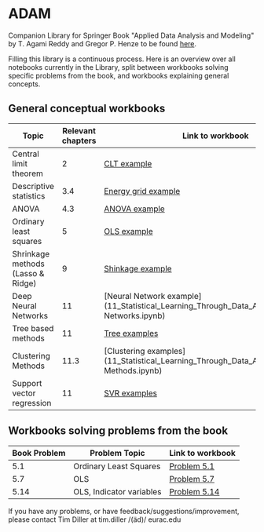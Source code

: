 # ADAM
Companion Library for Springer Book "Applied Data Analysis and Modeling" by T. Agami Reddy and Gregor P. Henze
to be found [here](https://link.springer.com/book/10.1007/978-3-031-34869-3).

Filling this library is a continuous process. Here is an overview over all notebooks currently in the
Library, split between workbooks solving specific problems from the book, and workbooks explaining 
general concepts.


## General conceptual workbooks


| Topic                             | Relevant chapters | Link to workbook                                                                                                            |
|-----------------------------------|-------------------|-----------------------------------------------------------------------------------------------------------------------------|
| Central limit theorem             | 2                 | [CLT example](02_Probability_Concepts_and_Probability_Distributions/Central_Limit_Theorem.ipynb)                            |
| Descriptive statistics            | 3.4               | [Energy grid example](03_Data_Collection_and_Preliminary_Analysis/README_ADAM_03.md)                                        |
| ANOVA                             | 4.3               | [ANOVA example](04_Making_Statistical_Inferences_from_Samples/ANOVA_example.ipynb)                                          |
| Ordinary least squares            | 5                 | [OLS example](09_Parametric_and_Non-Parametric_Regression_Methods/Ordinary_least_Squares_Lasso_Ridge_regression.ipynb)      |
| Shrinkage methods (Lasso & Ridge) | 9                 | [Shinkage example](09_Parametric_and_Non-Parametric_Regression_Methods/Ordinary_least_Squares_Lasso_Ridge_regression.ipynb) |
| Deep Neural Networks              | 11                | [Neural Network example](11_Statistical_Learning_Through_Data_Analytics/Neural Networks.ipynb)                                                                                                  |
| Tree based methods                | 11                | [Tree examples](11_Statistical_Learning_Through_Data_Analytics/Tree_based_methods.ipynb)                                    |
| Clustering Methods                | 11.3              | [Clustering examples](11_Statistical_Learning_Through_Data_Analytics/Clustering Methods.ipynb)                              |
| Support vector regression         | 11                | [SVR examples](11_Statistical_Learning_Through_Data_Analytics/Support_vector_Regression.ipynb)                              |


## Workbooks solving problems from the book


| Book Problem | Problem Topic            | Link to workbook                                                                    |
|--------------|--------------------------|-------------------------------------------------------------------------------------|
| 5.1          | Ordinary Least Squares   | [Problem 5.1](05_Linear_Regression_Analysis_Using_Least_Squares/Problem_5_1.ipynb)  |
| 5.7          | OLS                      | [Problem 5.7](05_Linear_Regression_Analysis_Using_Least_Squares/Problem_5_7.ipynb)  |
| 5.14         | OLS, Indicator variables | [Problem 5.14](05_Linear_Regression_Analysis_Using_Least_Squares/Problem_5_14.ipynb) |


If you have any problems, or have feedback/suggestions/improvement, please contact Tim Diller at 
tim.diller /(äd)/ eurac.edu
